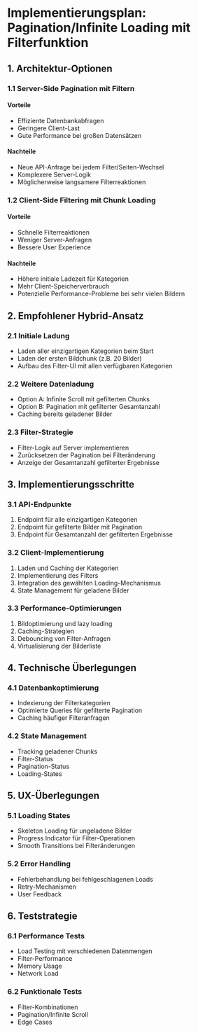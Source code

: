 # Implementierungsplan: Pagination/Infinite Loading mit Filterfunktion

## 1. Architektur-Optionen

### 1.1 Server-Side Pagination mit Filtern
#### Vorteile
- Effiziente Datenbankabfragen
- Geringere Client-Last
- Gute Performance bei großen Datensätzen

#### Nachteile
- Neue API-Anfrage bei jedem Filter/Seiten-Wechsel
- Komplexere Server-Logik
- Möglicherweise langsamere Filterreaktionen

### 1.2 Client-Side Filtering mit Chunk Loading
#### Vorteile
- Schnelle Filterreaktionen
- Weniger Server-Anfragen
- Bessere User Experience

#### Nachteile
- Höhere initiale Ladezeit für Kategorien
- Mehr Client-Speicherverbrauch
- Potenzielle Performance-Probleme bei sehr vielen Bildern

## 2. Empfohlener Hybrid-Ansatz

### 2.1 Initiale Ladung
- Laden aller einzigartigen Kategorien beim Start
- Laden der ersten Bildchunk (z.B. 20 Bilder)
- Aufbau des Filter-UI mit allen verfügbaren Kategorien

### 2.2 Weitere Datenladung
- Option A: Infinite Scroll mit gefilterten Chunks
- Option B: Pagination mit gefilterter Gesamtanzahl
- Caching bereits geladener Bilder

### 2.3 Filter-Strategie
- Filter-Logik auf Server implementieren
- Zurücksetzen der Pagination bei Filteränderung
- Anzeige der Gesamtanzahl gefilterter Ergebnisse

## 3. Implementierungsschritte

### 3.1 API-Endpunkte
1. Endpoint für alle einzigartigen Kategorien
2. Endpoint für gefilterte Bilder mit Pagination
3. Endpoint für Gesamtanzahl der gefilterten Ergebnisse

### 3.2 Client-Implementierung
1. Laden und Caching der Kategorien
2. Implementierung des Filters
3. Integration des gewählten Loading-Mechanismus
4. State Management für geladene Bilder

### 3.3 Performance-Optimierungen
1. Bildoptimierung und lazy loading
2. Caching-Strategien
3. Debouncing von Filter-Anfragen
4. Virtualisierung der Bilderliste

## 4. Technische Überlegungen

### 4.1 Datenbankoptimierung
- Indexierung der Filterkategorien
- Optimierte Queries für gefilterte Pagination
- Caching häufiger Filteranfragen

### 4.2 State Management
- Tracking geladener Chunks
- Filter-Status
- Pagination-Status
- Loading-States

## 5. UX-Überlegungen

### 5.1 Loading States
- Skeleton Loading für ungeladene Bilder
- Progress Indicator für Filter-Operationen
- Smooth Transitions bei Filteränderungen

### 5.2 Error Handling
- Fehlerbehandlung bei fehlgeschlagenen Loads
- Retry-Mechanismen
- User Feedback

## 6. Teststrategie

### 6.1 Performance Tests
- Load Testing mit verschiedenen Datenmengen
- Filter-Performance
- Memory Usage
- Network Load

### 6.2 Funktionale Tests
- Filter-Kombinationen
- Pagination/Infinite Scroll
- Edge Cases 